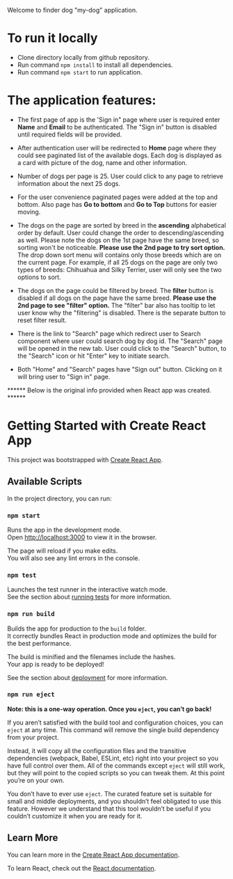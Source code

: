 Welcome to finder dog "my-dog" application.

# To run it locally

- Clone directory locally from github repository.
- Run command `npm install` to install all dependencies.
- Run command `npm start` to run application. 


# The application features:

- The first page of app is the 'Sign in" page where user is required enter **Name** and **Email** to be authenticated. The "Sign in" button is disabled until required fields will be provided.

- After authentication user will be redirected to **Home** page where they could see paginated list of the available dogs. Each dog is displayed as a card with picture of the dog, name and other information.

- Number of dogs per page is 25. User could click to any page to retrieve information about the next 25 dogs.

- For the user convenience paginated pages were added at the top and bottom. Also page has **Go to bottom** and **Go to Top** buttons for easier moving.

- The dogs on the page are sorted by breed in the **ascending** alphabetical order by default. User could change the order to descending/ascending as well. Please note the dogs on the 1st page have the same breed, so sorting won't be noticeable. **Please use the 2nd page to try sort option.** The drop down sort menu will contains only those breeds which are on the current page. For example, if all 25 dogs on the page are only two types of breeds: Chihuahua and Silky Terrier, user will only see the two options to sort. 

- The dogs on the page could be filtered by breed. The **filter** button is disabled if all dogs on the page have the same breed. **Please use the 2nd page to see "filter" option.** The "filter" bar also has tooltip to let user know why the "filtering" is disabled. There is the separate button to reset filter result. 

- There is the link to "Search" page which redirect user to Search component where user could search dog by dog id. The "Search" page will be opened in the new tab. User could click to the "Search" button, to the "Search" icon or hit "Enter" key to initiate search. 

- Both "Home" and "Search" pages have "Sign out" button. Clicking on it will bring user to "Sign in" page.


****** Below is the original info provided when React app was created. ******

# Getting Started with Create React App

This project was bootstrapped with [Create React App](https://github.com/facebook/create-react-app).

## Available Scripts

In the project directory, you can run:

### `npm start`

Runs the app in the development mode.\
Open [http://localhost:3000](http://localhost:3000) to view it in the browser.

The page will reload if you make edits.\
You will also see any lint errors in the console.

### `npm test`

Launches the test runner in the interactive watch mode.\
See the section about [running tests](https://facebook.github.io/create-react-app/docs/running-tests) for more information.

### `npm run build`

Builds the app for production to the `build` folder.\
It correctly bundles React in production mode and optimizes the build for the best performance.

The build is minified and the filenames include the hashes.\
Your app is ready to be deployed!

See the section about [deployment](https://facebook.github.io/create-react-app/docs/deployment) for more information.

### `npm run eject`

**Note: this is a one-way operation. Once you `eject`, you can’t go back!**

If you aren’t satisfied with the build tool and configuration choices, you can `eject` at any time. This command will remove the single build dependency from your project.

Instead, it will copy all the configuration files and the transitive dependencies (webpack, Babel, ESLint, etc) right into your project so you have full control over them. All of the commands except `eject` will still work, but they will point to the copied scripts so you can tweak them. At this point you’re on your own.

You don’t have to ever use `eject`. The curated feature set is suitable for small and middle deployments, and you shouldn’t feel obligated to use this feature. However we understand that this tool wouldn’t be useful if you couldn’t customize it when you are ready for it.

## Learn More

You can learn more in the [Create React App documentation](https://facebook.github.io/create-react-app/docs/getting-started).

To learn React, check out the [React documentation](https://reactjs.org/).
